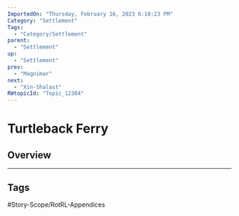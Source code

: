 ```yaml
---
ImportedOn: "Thursday, February 16, 2023 6:10:23 PM"
Category: "Settlement"
Tags:
  - "Category/Settlement"
parent:
  - "Settlement"
up:
  - "Settlement"
prev:
  - "Magnimar"
next:
  - "Xin-Shalast"
RWtopicId: "Topic_12304"
---
```

# Turtleback Ferry
## Overview

---
## Tags
#Story-Scope/RotRL-Appendices

